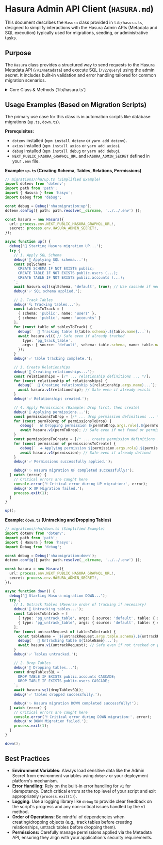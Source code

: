 # Hasura Admin API Client (`HASURA.md`)

This document describes the `Hasura` class provided in `lib/hasura.ts`, designed to simplify interactions with the Hasura Admin APIs (Metadata and SQL execution) typically used for migrations, seeding, or administrative tasks.

## Purpose

The `Hasura` class provides a structured way to send requests to the Hasura Metadata API (`/v1/metadata`) and execute SQL (`/v2/query`) using the admin secret. It includes built-in validation and error handling tailored for common migration scenarios.

<details>
<summary>Core Class & Methods (`lib/hasura.ts`)</summary>

```typescript
import { Hasura } from '@/lib/hasura'; // Adjust path
import dotenv from 'dotenv';
import path from 'path';

// Load environment variables (e.g., from root .env)
dotenv.config({ path: path.resolve(__dirname, '../../.env') }); 

const hasura = new Hasura({
  url: process.env.NEXT_PUBLIC_HASURA_GRAPHQL_URL!, // Required: Hasura GraphQL endpoint URL
  secret: process.env.HASURA_ADMIN_SECRET!      // Required: Hasura Admin Secret
});
```

### Constructor

*   `new Hasura(options: { url: string; secret: string })`: Creates an instance of the client.
    *   Requires `url` (Hasura GraphQL endpoint) and `secret` (Hasura Admin Secret).
    *   Throws an error immediately if `url` or `secret` is missing, preventing the script from proceeding without proper configuration.
    *   Initializes an internal `axios` client with the correct base URL and `X-Hasura-Admin-Secret` header.

### Properties

*   `client: AxiosInstance`: Provides direct read-only access to the configured `axios` instance if needed for custom requests.

### Methods

*   `async sql(sql: string, source: string = 'default', cascade: boolean = false): Promise<any>`:
    *   Executes raw SQL against the specified Hasura data source using the `/v2/query` endpoint.
    *   `sql`: The SQL string to execute.
    *   `source`: The name of the Hasura data source (defaults to `'default'`).
    *   `cascade`: Whether to cascade the operation (defaults to `false`).
    *   Returns the response data from the Hasura API.
    *   Throws an error if the SQL execution fails.

*   `async v1(request: { type: string; args: object }): Promise<any>`:
    *   Sends a request to the Hasura Metadata API (`/v1/metadata`).
    *   `request`: An object matching the Hasura metadata request format, containing `type` (e.g., `pg_track_table`, `pg_create_select_permission`) and `args` (the specific arguments for that type).
    *   Returns the response data from the Hasura API.
    *   **Special Error Handling:** This method includes logic to **catch and log** common errors that occur during idempotent operations (like trying to create something that already exists, or delete something that doesn't), preventing them from crashing the script. It specifically handles:
        *   `already exists`
        *   `already tracked`
        *   `already defined`
        *   `not found`
        *   `permission-denied` (specifically for `pg_drop_...` and `pg_untrack_...` operations, as Hasura might return this when the object is not found).
    *   Critical errors (syntax errors, invalid arguments, unexpected issues) will still be thrown.

</details>

## Usage Examples (Based on Migration Scripts)

The primary use case for this class is in automation scripts like database migrations (`up.ts`, `down.ts`).

**Prerequisites:**

*   `dotenv` installed (`npm install dotenv` or `yarn add dotenv`).
*   `axios` installed (`npm install axios` or `yarn add axios`).
*   `debug` installed (`npm install debug` or `yarn add debug`).
*   `NEXT_PUBLIC_HASURA_GRAPHQL_URL` and `HASURA_ADMIN_SECRET` defined in your `.env` file.

**Example: `up.ts` (Creating Schema, Tables, Relations, Permissions)**

```typescript
// migrations/nha/up.ts (Simplified Example)
import dotenv from 'dotenv';
import path from 'path';
import { Hasura } from 'hasyx';
import Debug from 'debug';

const debug = Debug('nha:migration:up');
dotenv.config({ path: path.resolve(__dirname, '../../.env') });

const hasura = new Hasura({
  url: process.env.NEXT_PUBLIC_HASURA_GRAPHQL_URL!,
  secret: process.env.HASURA_ADMIN_SECRET!,
});

async function up() {
  debug('🚀 Starting Hasura migration UP...');
  try {
    // 1. Apply SQL Schema
    debug('🔧 Applying SQL schema...');
    const sqlSchema = `
      CREATE SCHEMA IF NOT EXISTS public;
      CREATE TABLE IF NOT EXISTS public.users (...);
      CREATE TABLE IF NOT EXISTS public.accounts (...);
    `;
    await hasura.sql(sqlSchema, 'default', true); // Use cascade if needed
    debug('✅ SQL schema applied.');

    // 2. Track Tables
    debug('🔍 Tracking tables...');
    const tablesToTrack = [
      { schema: 'public', name: 'users' },
      { schema: 'public', name: 'accounts' }
    ];
    for (const table of tablesToTrack) {
      debug(`  📝 Tracking table ${table.schema}.${table.name}...`);
      await hasura.v1({ // Safe even if already tracked
        type: 'pg_track_table',
        args: { source: 'default', schema: table.schema, name: table.name }
      });
    }
    debug('✅ Table tracking complete.');

    // 3. Create Relationships
    debug('🔗 Creating relationships...');
    const relationships = [/* ... relationship definitions ... */];
    for (const relationship of relationships) {
      debug(`  📝 Creating relationship ${relationship.args.name}...`);
      await hasura.v1(relationship); // Safe even if already exists
    }
    debug('✅ Relationships created.');

    // 4. Apply Permissions (Example: Drop first, then create)
    debug('🔧 Applying permissions...');
    const permissionsToDrop = [/* ... drop permission definitions ... */];
    for (const permToDrop of permissionsToDrop) {
       debug(`  🗑️ Dropping permission ${permToDrop.args.role}.${permToDrop.args.table.name}...`);
       await hasura.v1(permToDrop); // Safe even if not found or permission denied
    }
    const permissionsToCreate = [/* ... create permission definitions ... */];
    for (const permission of permissionsToCreate) {
       debug(`  ➕ Applying permission ${permission.args.role}.${permission.args.table.name}...`);
       await hasura.v1(permission); // Safe even if already defined
    }
    debug('✅ Permissions successfully applied.');

    debug('✨ Hasura migration UP completed successfully!');
  } catch (error) {
    // Critical errors are caught here
    console.error('❗ Critical error during UP migration:', error);
    debug('❌ UP Migration failed.');
    process.exit(1);
  }
}

up();
```

**Example: `down.ts` (Untracking and Dropping Tables)**

```typescript
// migrations/nha/down.ts (Simplified Example)
import dotenv from 'dotenv';
import path from 'path';
import { Hasura } from 'hasyx';
import Debug from 'debug';

const debug = Debug('nha:migration:down');
dotenv.config({ path: path.resolve(__dirname, '../../.env') });

const hasura = new Hasura({
  url: process.env.NEXT_PUBLIC_HASURA_GRAPHQL_URL!,
  secret: process.env.HASURA_ADMIN_SECRET!,
});

async function down() {
  debug('🚀 Starting Hasura migration DOWN...');
  try {
    // 1. Untrack Tables (Reverse order of tracking if necessary)
    debug('🧹 Untracking tables...');
    const tablesToUntrack = [
      { type: 'pg_untrack_table', args: { source: 'default', table: { schema: 'public', name: 'accounts' }, cascade: true } },
      { type: 'pg_untrack_table', args: { source: 'default', table: { schema: 'public', name: 'users' }, cascade: true } }
    ];
    for (const untrackRequest of tablesToUntrack) {
      const tableName = `${untrackRequest.args.table.schema}.${untrackRequest.args.table.name}`;
      debug(`  📝 Untracking table ${tableName}...`);
      await hasura.v1(untrackRequest); // Safe even if not tracked or permission denied
    }
    debug('✅ Tables untracked.');

    // 2. Drop Tables
    debug('🧹 Dropping tables...');
    const dropTablesSQL = `
      DROP TABLE IF EXISTS public.accounts CASCADE;
      DROP TABLE IF EXISTS public.users CASCADE;
    `;
    await hasura.sql(dropTablesSQL);
    debug('✅ Tables dropped successfully.');

    debug('✨ Hasura migration DOWN completed successfully!');
  } catch (error) {
    // Critical errors are caught here
    console.error('❗ Critical error during DOWN migration:', error);
    debug('❌ DOWN Migration failed.');
    process.exit(1);
  }
}

down();
```

## Best Practices

*   **Environment Variables:** Always load sensitive data like the Admin Secret from environment variables using `dotenv` or your deployment platform's mechanism.
*   **Error Handling:** Rely on the built-in error handling for `v1` for idempotency. Catch critical errors at the top level of your script and exit appropriately (`process.exit(1)`).
*   **Logging:** Use a logging library like `debug` to provide clear feedback on the script's progress and any non-critical issues handled by the `v1` method.
*   **Order of Operations:** Be mindful of dependencies when creating/dropping objects (e.g., track tables before creating relationships, untrack tables before dropping them).
*   **Permissions:** Carefully manage permissions applied via the Metadata API, ensuring they align with your application's security requirements. 